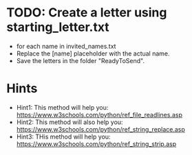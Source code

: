 # TODO: Create a letter using starting_letter.txt 
- for each name in invited_names.txt
- Replace the [name] placeholder with the actual name.
- Save the letters in the folder "ReadyToSend".
 
# Hints   
- Hint1: This method will help you: https://www.w3schools.com/python/ref_file_readlines.asp
- Hint2: This method will also help you: https://www.w3schools.com/python/ref_string_replace.asp
- Hint3: THis method will help you: https://www.w3schools.com/python/ref_string_strip.asp